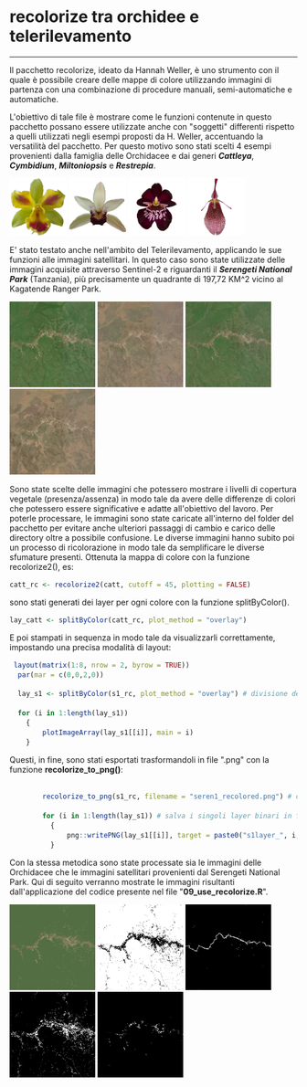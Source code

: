 # recolorize tra orchidee e telerilevamento
***
Il pacchetto recolorize, ideato da Hannah Weller, è uno strumento con il quale è possibile 
creare delle mappe di colore utilizzando immagini di partenza con una combinazione
di procedure manuali, semi-automatiche e automatiche.


L'obiettivo di tale file è mostrare come le funzioni contenute in questo pacchetto possano
essere utilizzate anche con "soggetti" differenti rispetto a quelli utilizzati negli esempi 
proposti da H. Weller, accentuando la versatilità del pacchetto. 
Per questo motivo sono stati scelti 4 esempi provenienti dalla famiglia delle Orchidacee 
e dai generi ***Cattleya***, ***Cymbidium***, ***Miltoniopsis*** e ***Restrepia***. 


<img src="https://github.com/VincenzoBusiello/recolorize/blob/main/cattleya.png?raw=true" width="100px">  <img src="https://github.com/VincenzoBusiello/recolorize/blob/main/cymbidium.png?raw=true" width="100px">  <img src="https://github.com/VincenzoBusiello/recolorize/blob/main/miltoniopsis.png?raw=true" width="100px">  <img src="https://github.com/VincenzoBusiello/recolorize/blob/main/restrepia.png?raw=true" width="100px">


E' stato testato anche nell'ambito del Telerilevamento, applicando le sue funzioni alle immagini satellitari. 
In questo caso sono state utilizzate delle immagini acquisite attraverso Sentinel-2 e riguardanti
il ***Serengeti National Park*** (Tanzania), più precisamente un quadrante di 197,72 KM^2 vicino al 
Kagatende Ranger Park. 

<img src="https://github.com/VincenzoBusiello/recolorize/blob/main/seren_02012020.png?raw=true" width="150px"> <img src="https://github.com/VincenzoBusiello/recolorize/blob/main/seren_18092020.png?raw=true" width="150px"> <img src="https://github.com/VincenzoBusiello/recolorize/blob/main/seren_15022021.png?raw=true" width="150px"> <img src="https://github.com/VincenzoBusiello/recolorize/blob/main/seren_24082021.png?raw=true" width="150px">


Sono state scelte delle immagini che potessero mostrare i livelli di copertura 
vegetale (presenza/assenza) in modo tale da avere delle differenze di colori che potessero 
essere significative e adatte all'obiettivo del lavoro. 
Per poterle processare, le immagini sono state caricate all'interno del folder del pacchetto per evitare 
anche ulteriori passaggi di cambio e carico delle directory oltre a possibile confusione. 
Le diverse immagini hanno subito poi un processo di ricolorazione 
in modo tale da semplificare le diverse sfumature presenti. 
Ottenuta la mappa di colore con la funzione recolorize2(), es:

```R
catt_rc <- recolorize2(catt, cutoff = 45, plotting = FALSE)
```

sono stati generati dei layer per ogni colore con la funzione splitByColor(). 

```R
lay_catt <- splitByColor(catt_rc, plot_method = "overlay")
```

E poi stampati in sequenza in modo tale da visualizzarli correttamente, impostando una precisa modalità di layout: 

```R
 layout(matrix(1:8, nrow = 2, byrow = TRUE))
  par(mar = c(0,0,2,0))

  lay_s1 <- splitByColor(s1_rc, plot_method = "overlay") # divisione della mappa di colore in singoli layer che vengono confrontati con gli speculari binari

  for (i in 1:length(lay_s1))
    {
        plotImageArray(lay_s1[[i]], main = i)
    }
```

Questi, in fine, sono stati esportati trasformandoli in file ".png" con la funzione **recolorize_to_png()**:

```R

        recolorize_to_png(s1_rc, filename = "seren1_recolored.png") # crea un file .png dell'immagine ricolorata

        for (i in 1:length(lay_s1)) # salva i singoli layer binari in formato .png
          {
              png::writePNG(lay_s1[[i]], target = paste0("s1layer_", i, ".png"))
          }

```

Con la stessa metodica sono state processate sia le immagini delle Orchidacee che le immagini satellitari provenienti dal Serengeti National Park. 
Qui di seguito verranno mostrate le immagini risultanti dall'applicazione del codice presente nel file "**09_use_recolorize.R**". 

<img src="https://github.com/VincenzoBusiello/recolorize/blob/main/seren1_recolored.png?raw=true" width="150px"> <img src="https://github.com/VincenzoBusiello/recolorize/blob/main/s1layer_1.png?raw=true" width="150px"> <img src="https://github.com/VincenzoBusiello/recolorize/blob/main/s1layer_2.png?raw=true" width="150px"> <img src="https://github.com/VincenzoBusiello/recolorize/blob/main/s1layer_3.png?raw=true" width="150px"> <img src="https://github.com/VincenzoBusiello/recolorize/blob/main/s1layer_4.png?raw=true" width="150px">
